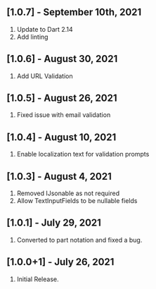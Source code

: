 ## [1.0.7] - September 10th, 2021

1. Update to Dart 2.14
2. Add linting

## [1.0.6] - August 30, 2021

1. Add URL Validation

## [1.0.5] - August 26, 2021

1. Fixed issue with email validation

## [1.0.4] - August 10, 2021

1. Enable localization text for validation prompts

## [1.0.3] - August 4, 2021

1. Removed IJsonable as not required
2. Allow TextInputFields to be nullable fields

## [1.0.1] - July 29, 2021

1. Converted to part notation and fixed a bug.

## [1.0.0+1] - July 26, 2021

1. Initial Release.
